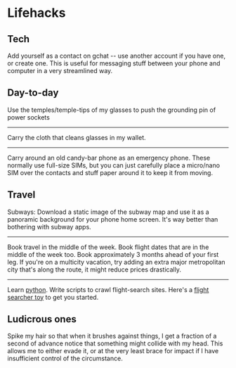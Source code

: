# Lifehacks

## Tech
Add yourself as a contact on gchat -- use another account if you have one, or create one. This is useful for messaging stuff between your phone and computer in a very streamlined way.

## Day-to-day

Use the temples/temple-tips of my glasses to push the grounding pin of power sockets
- - -
Carry the cloth that cleans glasses in my wallet.
- - -
Carry around an old candy-bar phone as an emergency phone. These normally use full-size SIMs, but you can just carefully place a micro/nano SIM over the contacts and stuff paper around it to keep it from moving.

## Travel
Subways: Download a static image of the subway map and use it as a panoramic background for your phone home screen. It's way better than bothering with subway apps.
- - -
Book travel in the middle of the week. Book flight dates that are in the middle of the week too. Book approximately 3 months ahead of your first leg. If you're on a multicity vacation, try adding an extra major metropolitan city that's along the route, it might reduce prices drastically.
- - -
Learn [python](http://python.org). Write scripts to crawl flight-search sites. Here's a [flight searcher toy](../webtoys/flightsearcher.py) to get you started.

## Ludicrous ones
Spike my hair so that when it brushes against things, I get a fraction of a second of advance notice that something might collide with my head. This allows me to either evade it, or at the very least brace for impact if I have insufficient control of the circumstance.
